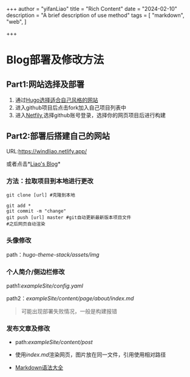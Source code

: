 +++
author = "yifanLiao"
title = "Rich Content"
date = "2024-02-10"
description = "A brief description of use method"
tags = [
    "markdown",
    "web",
]

+++



# Blog部署及修改方法

## Part1:网站选择及部署

1. 通过[Hugo选择适合自己风格的网站](https://themes.gohugo.io/)
2. 进入github项目后点击fork加入自己项目列表中
3. 进入[Netfily](app.netlify.com),选择github账号登录，选择你的网页项目后进行构建



## Part2:部署后搭建自己的网站

URL:https://windliao.netlify.app/

或者点击*[Liao's Blog](https://windliao.netlify.app/)*

### 方法：拉取项目到本地进行更改

```
git clone [url] #克隆到本地

git add *
git commit -m "change"
git push [url] master #git自动更新最新版本项目文件
#之后网页自动渲染
```

### 头像修改

path：*hugo-theme-stack/assets/img*

### 个人简介/侧边栏修改

path1:*exampleSite/config.yaml*

path2：*exampleSite/content/page/about/index.md*

> 可能出现部署失败情况，一般是构建报错

### 发布文章及修改

* path:*exampleSite/content/post*

* 使用*index.md*渲染网页，图片放在同一文件，引用使用相对路径

* [Markdown语法大全](https://markdown.com.cn/basic-syntax)

​	
